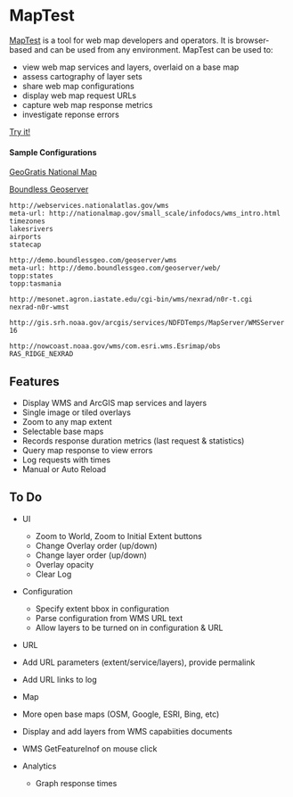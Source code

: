 # MapTest

[MapTest](http://dr-jts.github.io/maptest/maptest.html) is a tool for web map developers and operators.  It is browser-based and can be used from any environment.  MapTest can be used to:

* view web map services and layers, overlaid on a base map
* assess cartography of layer sets
* share web map configurations
* display web map request URLs
* capture web map response metrics
* investigate reponse errors

[Try it!](http://dr-jts.github.io/maptest/maptest.html)

#### Sample Configurations

[GeoGratis National Map](http://dr-jts.github.io/maptest/maptest.html?host=http://geogratis.gc.ca/maps/CBMT?service=wms&lyr=National,Sub_national,Sub_regional&extent=-145.288387,41.321972,-96.772762,62.801720)

[Boundless Geoserver](http://dr-jts.github.io/maptest/maptest.html?host=http://demo.boundlessgeo.com/geoserver/wms&lyr=topp:states,topp:tasmania&extent=-141.962659,7.725697,-44.931409,61.945930)

```
http://webservices.nationalatlas.gov/wms
meta-url: http://nationalmap.gov/small_scale/infodocs/wms_intro.html
timezones
lakesrivers
airports
statecap

http://demo.boundlessgeo.com/geoserver/wms
meta-url: http://demo.boundlessgeo.com/geoserver/web/
topp:states
topp:tasmania

http://mesonet.agron.iastate.edu/cgi-bin/wms/nexrad/n0r-t.cgi
nexrad-n0r-wmst

http://gis.srh.noaa.gov/arcgis/services/NDFDTemps/MapServer/WMSServer
16

http://nowcoast.noaa.gov/wms/com.esri.wms.Esrimap/obs
RAS_RIDGE_NEXRAD
```


## Features

* Display WMS and ArcGIS map services and layers
* Single image or tiled overlays
* Zoom to any map extent
* Selectable base maps
* Records response duration metrics (last request & statistics)
* Query map response to view errors
* Log requests with times
* Manual or Auto Reload

## To Do

* UI
  * Zoom to World, Zoom to Initial Extent buttons
  * Change Overlay order (up/down)
  * Change layer order (up/down)
  * Overlay opacity
  * Clear Log

* Configuration 
  * Specify extent bbox in configuration
  * Parse configuration from WMS URL text
  * Allow layers to be turned on in configuration & URL
  
* URL 
 * Add URL parameters (extent/service/layers), provide permalink
 * Add URL links to log
 
* Map
 * More open base maps (OSM, Google, ESRI, Bing, etc)
 * Display and add layers from WMS capabiities documents
 * WMS GetFeatureInof on mouse click
 
* Analytics 
  * Graph response times
